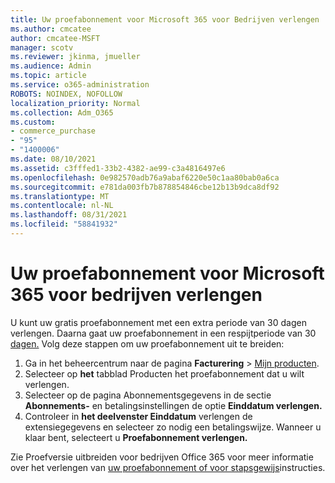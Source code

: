 ```yaml
---
title: Uw proefabonnement voor Microsoft 365 voor Bedrijven verlengen
ms.author: cmcatee
author: cmcatee-MSFT
manager: scotv
ms.reviewer: jkinma, jmueller
ms.audience: Admin
ms.topic: article
ms.service: o365-administration
ROBOTS: NOINDEX, NOFOLLOW
localization_priority: Normal
ms.collection: Adm_O365
ms.custom:
- commerce_purchase
- "95"
- "1400006"
ms.date: 08/10/2021
ms.assetid: c3fffed1-33b2-4382-ae99-c3a4816497e6
ms.openlocfilehash: 0e982570adb76a9abaf6220e50c1aa80bab0a6ca
ms.sourcegitcommit: e781da003fb7b878854846cbe12b13b9dca8df92
ms.translationtype: MT
ms.contentlocale: nl-NL
ms.lasthandoff: 08/31/2021
ms.locfileid: "58841932"
---
```

# <a name="extend-your-trial-for-microsoft-365-for-business"></a>Uw proefabonnement voor Microsoft 365 voor bedrijven verlengen

U kunt uw gratis proefabonnement met een extra periode van 30 dagen verlengen. Daarna gaat uw proefabonnement in een respijtperiode van 30 [dagen.](https://docs.microsoft.com/alchemyinsights/grace-period-for-microsoft-365-free-trial) Volg deze stappen om uw proefabonnement uit te breiden:
  
1. Ga in het beheercentrum naar de pagina **Facturering** \> [Mijn producten](https://go.microsoft.com/fwlink/p/?linkid=842054).
2. Selecteer op **het** tabblad Producten het proefabonnement dat u wilt verlengen.
3. Selecteer op de pagina Abonnementsgegevens in de sectie **Abonnements-** en betalingsinstellingen de optie **Einddatum verlengen.**
4. Controleer in **het deelvenster Einddatum** verlengen de extensiegegevens en selecteer zo nodig een betalingswijze. Wanneer u klaar bent, selecteert u **Proefabonnement verlengen.**

Zie Proefversie uitbreiden voor bedrijven Office 365 voor meer informatie over het verlengen van [uw proefabonnement of voor stapsgewijs](https://docs.microsoft.com/microsoft-365/commerce/extend-your-trial)instructies.